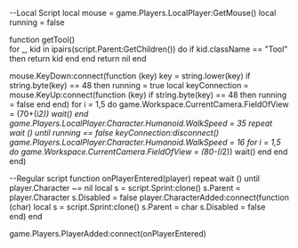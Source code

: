 --Local Script
local mouse = game.Players.LocalPlayer:GetMouse()
local running = false

function getTool()	
	for _, kid in ipairs(script.Parent:GetChildren()) do
		if kid.className == "Tool" then return kid end
	end
	return nil
end


mouse.KeyDown:connect(function (key) 
	key = string.lower(key)
	if string.byte(key) == 48 then
		running = true
		local keyConnection = mouse.KeyUp:connect(function (key)
			if string.byte(key) == 48 then
				running = false
			end
		end)
		for i = 1,5 do
			game.Workspace.CurrentCamera.FieldOfView = (70+(i*2))
			wait()
		end
		game.Players.LocalPlayer.Character.Humanoid.WalkSpeed = 35
		repeat wait () until running == false
		keyConnection:disconnect()
		game.Players.LocalPlayer.Character.Humanoid.WalkSpeed = 16
		for i = 1,5 do
			game.Workspace.CurrentCamera.FieldOfView = (80-(i*2))
			wait()
		end
	end
end)

--Regular script
function onPlayerEntered(player)
	repeat wait () until player.Character ~= nil
	local s = script.Sprint:clone()
	s.Parent = player.Character
	s.Disabled = false
	player.CharacterAdded:connect(function (char)
		local s = script.Sprint:clone()
		s.Parent = char
		s.Disabled = false		
	end)
end

game.Players.PlayerAdded:connect(onPlayerEntered)
